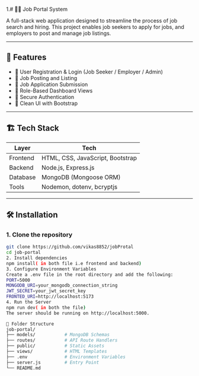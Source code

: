 1.# 🧑‍💼 Job Portal System

A full-stack web application designed to streamline the process of job search and hiring. This project enables job seekers to apply for jobs, and employers to post and manage job listings.

---

## 📌 Features

- 👤 User Registration & Login (Job Seeker / Employer / Admin)
- 📝 Job Posting and Listing
- 📄 Job Application Submission
- 📂 Role-Based Dashboard Views
- 🔐 Secure Authentication
- 🧹 Clean UI with Bootstrap

---

## 🏗️ Tech Stack

| Layer     | Tech                          |
|-----------|-------------------------------|
| Frontend  | HTML, CSS, JavaScript, Bootstrap |
| Backend   | Node.js, Express.js            |
| Database  | MongoDB (Mongoose ORM)         |
| Tools     | Nodemon, dotenv, bcryptjs      |

---

## 🛠️ Installation

### 1. Clone the repository
```bash
git clone https://github.com/vikas8852/jobProtal
cd job-portal
2. Install dependencies
npm install( in both file i.e frontend and backend)
3. Configure Environment Variables
Create a .env file in the root directory and add the following:
PORT=5000
MONGODB_URI=your_mongodb_connection_string
JWT_SECRET=your_jwt_secret_key
FRONTED_URI=http://localhost:5173
4. Run the Server
npm run dev( in both the file)
The server should be running on http://localhost:5000.

📁 Folder Structure
job-portal/
├── models/           # MongoDB Schemas
├── routes/           # API Route Handlers
├── public/           # Static Assets
├── views/            # HTML Templates
├── .env              # Environment Variables
├── server.js         # Entry Point
└── README.md
